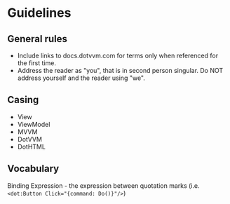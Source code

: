 Guidelines
==========

General rules
-------------

- Include links to docs.dotvvm.com for terms only when referenced for the first time.
- Address the reader as "you", that is in second person singular. Do NOT address yourself and the reader using "we".

Casing
------

- View
- ViewModel
- MVVM
- DotVVM
- DotHTML


Vocabulary
----------

Binding Expression - the expression between quotation marks (i.e. `<dot:Button Click="{command: Do()}"/>`)
